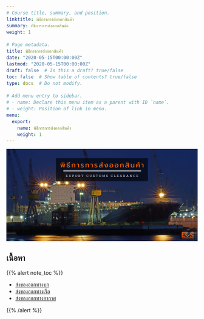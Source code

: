 ```yaml
---
# Course title, summary, and position.
linktitle: พิธีการการส่งออกสินค้า
summary: พิธีการการส่งออกสินค้า
weight: 1

# Page metadata.
title: พิธีการการส่งออกสินค้า
date: "2020-05-15T00:00:00Z"
lastmod: "2020-05-15T00:00:00Z"
draft: false  # Is this a draft? true/false
toc: false  # Show table of contents? true/false
type: docs  # Do not modify.

# Add menu entry to sidebar.
# - name: Declare this menu item as a parent with ID `name`.
# - weight: Position of link in menu.
menu:
  export:
    name: พิธีการการส่งออกสินค้า  
    weight: 1
---
```




![](https://github.com/ecs-support/knowledge-center/raw/master/img/cover/export-Customs-clearance.png)

## เนื้อหา

{{% alert note_toc %}}

-   [ส่งของออกทางบก](road.html)
-   [ส่งของออกทางเรือ](sea.html)
-   [ส่งของออกทางอากาศ](air.html)

{{% /alert %}}
